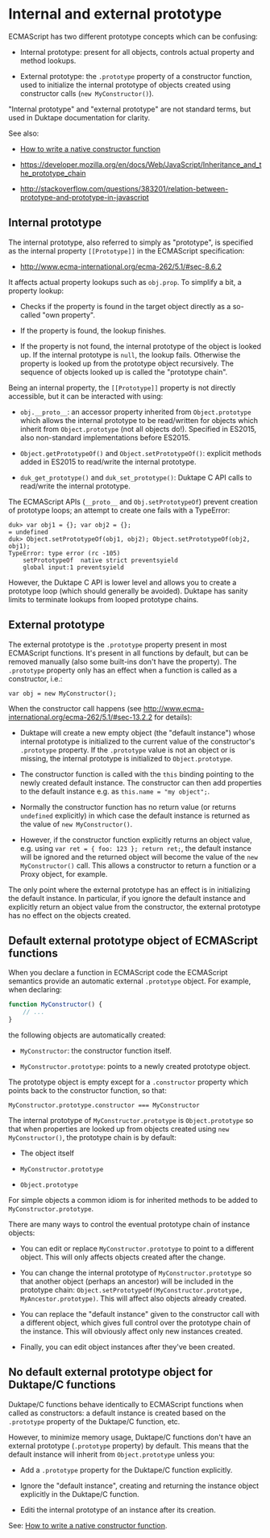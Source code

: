 # Internal and external prototype

ECMAScript has two different prototype concepts which can be confusing:

* Internal prototype: present for all objects, controls actual property and
  method lookups.

* External prototype: the `.prototype` property of a constructor function,
  used to initialize the internal prototype of objects created using
  constructor calls (`new MyConstructor()`).

"Internal prototype" and "external prototype" are not standard terms, but used
in Duktape documentation for clarity.

See also:

* [How to write a native constructor function](HowtoNativeConstructor.md)

* <https://developer.mozilla.org/en/docs/Web/JavaScript/Inheritance_and_the_prototype_chain>

* <http://stackoverflow.com/questions/383201/relation-between-prototype-and-prototype-in-javascript>

## Internal prototype

The internal prototype, also referred to simply as "prototype", is
specified as the internal property `[[Prototype]]` in the ECMAScript
specification:

* <http://www.ecma-international.org/ecma-262/5.1/#sec-8.6.2>

It affects actual property lookups such as `obj.prop`.  To simplify a bit, a
property lookup:

* Checks if the property is found in the target object directly as a so-called
  "own property".

* If the property is found, the lookup finishes.

* If the property is not found, the internal prototype of the object is looked
  up.  If the internal prototype is `null`, the lookup fails.  Otherwise the
  property is looked up from the prototype object recursively.  The sequence of
  objects looked up is called the "prototype chain".

Being an internal property, the `[[Prototype]]` property is not directly
accessible, but it can be interacted with using:

* `obj.__proto__`: an accessor property inherited from `Object.prototype`
  which allows the internal prototype to be read/written for objects which
  inherit from `Object.prototype` (not all objects do!).  Specified in ES2015,
  also non-standard implementations before ES2015.

* `Object.getPrototypeOf()` and `Object.setPrototypeOf()`: explicit methods
  added in ES2015 to read/write the internal prototype.

* `duk_get_prototype()` and `duk_set_prototype()`: Duktape C API calls to
  read/write the internal prototype.

The ECMAScript APIs (`__proto__` and `Obj.setPrototypeOf`) prevent creation
of prototype loops; an attempt to create one fails with a TypeError:

```
duk> var obj1 = {}; var obj2 = {};
= undefined
duk> Object.setPrototypeOf(obj1, obj2); Object.setPrototypeOf(obj2, obj1);
TypeError: type error (rc -105)
	setPrototypeOf  native strict preventsyield
	global input:1 preventsyield
```

However, the Duktape C API is lower level and allows you to create a prototype
loop (which should generally be avoided).  Duktape has sanity limits to
terminate lookups from looped prototype chains.

## External prototype

The external prototype is the `.prototype` property present in most ECMAScript
functions.  It's present in all functions by default, but can be removed
manually (also some built-ins don't have the property).  The `.prototype`
property only has an effect when a function is called as a constructor, i.e.:

```
var obj = new MyConstructor();
```

When the constructor call happens (see
<http://www.ecma-international.org/ecma-262/5.1/#sec-13.2.2> for details):

* Duktape will create a new empty object (the "default instance") whose
  internal prototype is initialized to the current value of the constructor's
  `.prototype` property.  If the `.prototype` value is not an object or is
  missing, the internal prototype is initialized to `Object.prototype`.

* The constructor function is called with the `this` binding pointing to the
  newly created default instance.  The constructor can then add properties to
  the default instance e.g. as `this.name = "my object";`.

* Normally the constructor function has no return value (or returns
  `undefined` explicitly) in which case the default instance is returned as
  the value of `new MyConstructor()`.

* However, if the constructor function explicitly returns an object value,
  e.g. using `var ret = { foo: 123 }; return ret;`, the default instance will
  be ignored and the returned object will become the value of the
  `new MyConstructor()` call.  This allows a constructor to return a function
  or a Proxy object, for example.

The only point where the external prototype has an effect is in initializing
the default instance.  In particular, if you ignore the default instance and
explicitly return an object value from the constructor, the external prototype
has no effect on the objects created.

## Default external prototype object of ECMAScript functions

When you declare a function in ECMAScript code the ECMAScript semantics
provide an automatic external `.prototype` object.  For example, when
declaring:

```js
function MyConstructor() {
    // ...
}
```

the following objects are automatically created:

* `MyConstructor`: the constructor function itself.

* `MyConstructor.prototype`: points to a newly created prototype object.

The prototype object is empty except for a `.constructor` property which
points back to the constructor function, so that:

```
MyConstructor.prototype.constructor === MyConstructor
```

The internal prototype of `MyConstructor.prototype` is `Object.prototype`
so that when properties are looked up from objects created using
`new MyConstructor()`, the prototype chain is by default:

* The object itself

* `MyConstructor.prototype`

* `Object.prototype`

For simple objects a common idiom is for inherited methods to be added to
`MyConstructor.prototype`.

There are many ways to control the eventual prototype chain of instance
objects:

* You can edit or replace `MyConstructor.prototype` to point to a different
  object.  This will only affects objects created after the change.

* You can change the internal prototype of `MyConstructor.prototype` so that
  another object (perhaps an ancestor) will be included in the prototype chain:
  `Object.setPrototypeOf(MyConstructor.prototype, MyAncestor.prototype)`.
  This will affect also objects already created.

* You can replace the "default instance" given to the constructor call with a
  different object, which gives full control over the prototype chain of the
  instance.  This will obviously affect only new instances created.

* Finally, you can edit object instances after they've been created.

## No default external prototype object for Duktape/C functions

Duktape/C functions behave identically to ECMAScript functions when called
as constructors: a default instance is created based on the `.prototype`
property of the Duktape/C function, etc.

However, to minimize memory usage, Duktape/C functions don't have an external
prototype (`.prototype` property) by default.  This means that the default
instance will inherit from `Object.prototype` unless you:

* Add a `.prototype` property for the Duktape/C function explicitly.

* Ignore the "default instance", creating and returning the instance object
  explicitly in the Duktape/C function.

* Editi the internal prototype of an instance after its creation.

See: [How to write a native constructor function](HowtoNativeConstructor.md).
